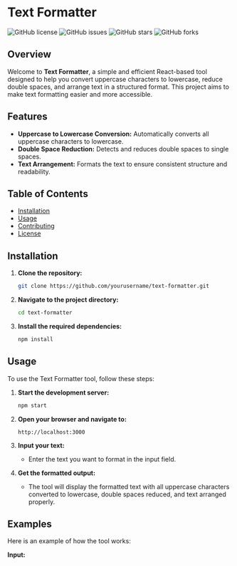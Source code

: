 # Text Formatter

![GitHub license](https://img.shields.io/badge/license-MIT-blue.svg)
![GitHub issues](https://img.shields.io/github/issues/yourusername/text-formatter)
![GitHub stars](https://img.shields.io/github/stars/yourusername/text-formatter)
![GitHub forks](https://img.shields.io/github/forks/yourusername/text-formatter)

## Overview

Welcome to **Text Formatter**, a simple and efficient React-based tool designed to help you convert uppercase characters to lowercase, reduce double spaces, and arrange text in a structured format. This project aims to make text formatting easier and more accessible.

## Features

- **Uppercase to Lowercase Conversion:** Automatically converts all uppercase characters to lowercase.
- **Double Space Reduction:** Detects and reduces double spaces to single spaces.
- **Text Arrangement:** Formats the text to ensure consistent structure and readability.

## Table of Contents

- [Installation](#installation)
- [Usage](#usage)
- [Contributing](#contributing)
- [License](#license)

## Installation

1. **Clone the repository:**
    ```sh
    git clone https://github.com/yourusername/text-formatter.git
    ```

2. **Navigate to the project directory:**
    ```sh
    cd text-formatter
    ```

3. **Install the required dependencies:**
    ```sh
    npm install
    ```

## Usage

To use the Text Formatter tool, follow these steps:

1. **Start the development server:**
    ```sh
    npm start
    ```

2. **Open your browser and navigate to:**
    ```
    http://localhost:3000
    ```

3. **Input your text:**
    - Enter the text you want to format in the input field.

4. **Get the formatted output:**
    - The tool will display the formatted text with all uppercase characters converted to lowercase, double spaces reduced, and text arranged properly.

## Examples

Here is an example of how the tool works:

**Input:**
